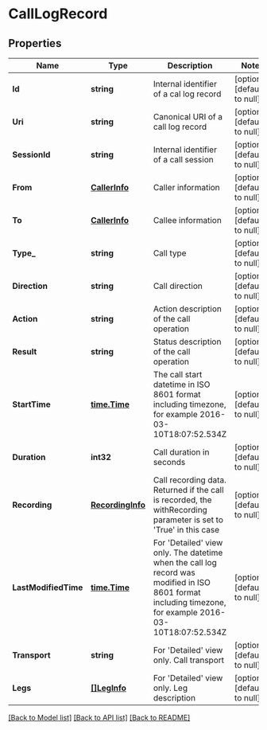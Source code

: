 # CallLogRecord

## Properties
Name | Type | Description | Notes
------------ | ------------- | ------------- | -------------
**Id** | **string** | Internal identifier of a cal log record | [optional] [default to null]
**Uri** | **string** | Canonical URI of a call log record | [optional] [default to null]
**SessionId** | **string** | Internal identifier of a call session | [optional] [default to null]
**From** | [**CallerInfo**](CallerInfo.md) | Caller information | [optional] [default to null]
**To** | [**CallerInfo**](CallerInfo.md) | Callee information | [optional] [default to null]
**Type_** | **string** | Call type | [optional] [default to null]
**Direction** | **string** | Call direction | [optional] [default to null]
**Action** | **string** | Action description of the call operation | [optional] [default to null]
**Result** | **string** | Status description of the call operation | [optional] [default to null]
**StartTime** | [**time.Time**](time.Time.md) | The call start datetime in ISO 8601 format including timezone, for example 2016-03-10T18:07:52.534Z | [optional] [default to null]
**Duration** | **int32** | Call duration in seconds | [optional] [default to null]
**Recording** | [**RecordingInfo**](RecordingInfo.md) | Call recording data. Returned if the call is recorded, the withRecording parameter is set to &#39;True&#39; in this case | [optional] [default to null]
**LastModifiedTime** | [**time.Time**](time.Time.md) | For &#39;Detailed&#39; view only. The datetime when the call log record was modified in ISO 8601 format including timezone, for example 2016-03-10T18:07:52.534Z | [optional] [default to null]
**Transport** | **string** | For &#39;Detailed&#39; view only. Call transport | [optional] [default to null]
**Legs** | [**[]LegInfo**](LegInfo.md) | For &#39;Detailed&#39; view only. Leg description | [optional] [default to null]

[[Back to Model list]](../README.md#documentation-for-models) [[Back to API list]](../README.md#documentation-for-api-endpoints) [[Back to README]](../README.md)


